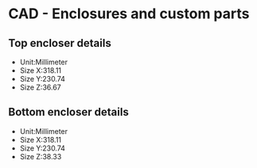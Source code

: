 # CAD - Enclosures and custom parts
## Top encloser details
- Unit:Millimeter
- Size X:318.11
- Size Y:230.74
- Size Z:36.67
## Bottom encloser details
- Unit:Millimeter
- Size X:318.11
- Size Y:230.74
- Size Z:38.33
